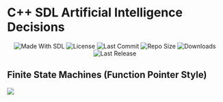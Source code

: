 # C++ SDL Artificial Intelligence Decisions

<p align="center">
  <a>
    <img alt="Made With SDL" src="https://img.shields.io/badge/made%20with-SDL-57b9d3.svg?logo=C">
  </a>
  <a>
    <img alt="License" src="https://img.shields.io/github/license/JoanStinson/Decisions?&logo=github">
  </a>
  <a>
    <img alt="Last Commit" src="https://img.shields.io/github/last-commit/JoanStinson/Decisions?logo=Mapbox&color=orange">
  </a>
  <a>
    <img alt="Repo Size" src="https://img.shields.io/github/repo-size/JoanStinson/Decisions?logo=VirtualBox">
  </a>
  <a>
    <img alt="Downloads" src="https://img.shields.io/github/downloads/JoanStinson/Decisions/total?color=brightgreen">
  </a>
  <a>
    <img alt="Last Release" src="https://img.shields.io/github/v/release/JoanStinson/Decisions?include_prereleases&logo=Dropbox&color=yellow">
  </a>
</p>

## Finite State Machines (Function Pointer Style)
![](fsm.gif)
